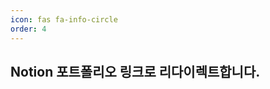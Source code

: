 ```yaml
---
icon: fas fa-info-circle
order: 4
---
```

## Notion 포트폴리오 링크로 리다이렉트합니다.

<script>
window.location.href = "https://penekhun.notion.site/penekhun/PENEKhun-d595c0e8214b47c69c1ea74e16066d06";
</script>
